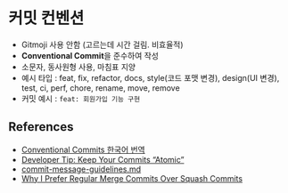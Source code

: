 # 커밋 컨벤션

- Gitmoji 사용 안함 (고르는데 시간 걸림. 비효율적)
- **Conventional Commit**을 준수하여 작성
- 소문자, 동사원형 사용, 마침표 지양
- 예시 타입 : feat, fix, refactor, docs, style(코드 포맷 변경), design(UI 변경), test, ci, perf, chore, rename, move, remove
- 커밋 예시 : `feat: 회원가입 기능 구현`

## References

- [Conventional Commits 한국어 번역](https://www.conventionalcommits.org/ko/v1.0.0/)
- [Developer Tip: Keep Your Commits “Atomic”](https://www.freshconsulting.com/insights/blog/atomic-commits/)
- [commit-message-guidelines.md](https://gist.github.com/robertpainsi/b632364184e70900af4ab688decf6f53)
- [Why I Prefer Regular Merge Commits Over Squash Commits](https://betterprogramming.pub/why-i-prefer-regular-merge-commits-over-squash-commits-cadd22cff02c)
